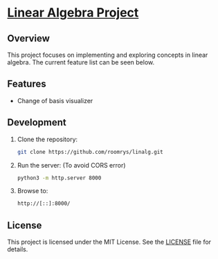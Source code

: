 # [Linear Algebra Project](https://roomrys.github.io/linalg)

## Overview

This project focuses on implementing and exploring concepts in linear algebra. The current feature list can be seen below.

## Features

- Change of basis visualizer

## Development

1. Clone the repository:
   ```bash
   git clone https://github.com/roomrys/linalg.git
   ```
2. Run the server:
   (To avoid CORS error)

   ```bash
   python3 -m http.server 8000
   ```

3. Browse to:
   ```bash
   http://[::]:8000/
   ```

## License

This project is licensed under the MIT License. See the [LICENSE](LICENSE) file for details.
